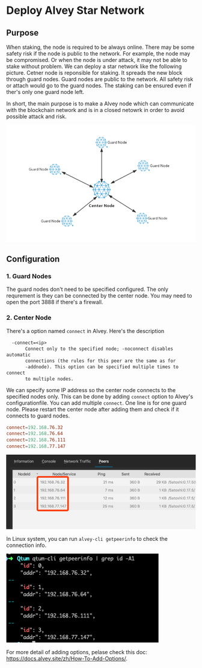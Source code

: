 # Deploy Alvey Star Network

## Purpose

When staking, the node is required to be always online. There may be some safety risk if the node is public to the network. For example, the node may be compromised. Or when the node is under attack, it may not be able to stake without problem. We can deploy a star network like the following picture. Cetner node is reponsible for staking. It spreads the new block through guard nodes. Guard nodes are public to the network. All safety risk or attach would go to the guard nodes. The staking can be ensured even if ther's only one guard node left.

In short, the main purpose is to make a Alvey node which can communicate with the blockchain network and is in a closed netowrk in order to avoid possible attack and risk.

![](1.png)


## Configuration

### 1. Guard Nodes

The guard nodes don't need to be specified configured. The only requrement is they can be connected by the center node. You may need to open the port 3888 if there's a firewall.

### 2. Center Node

There's a option named `connect` in Alvey. Here's the description

```
  -connect=<ip>
       Connect only to the specified node; -noconnect disables automatic
       connections (the rules for this peer are the same as for
       -addnode). This option can be specified multiple times to connect
       to multiple nodes.
```

We can specify some IP address so the center node connects to the specified nodes only. This can be done by adding `connect` option to Alvey's configurationfile. You can add multiple `connect`. One line is for one guard node. Please restart the center node after adding them and check if it connects to guard nodes.

```conf
connect=192.168.76.32
connect=192.168.76.64
connect=192.168.76.111
connect=192.168.77.147
```

![](2.png)

In Linux system, you can run `alvey-cli getpeerinfo` to check the connection info.

![](3.png)

For more detail of adding options, pelase check this doc: <https://docs.alvey.site/zh/How-To-Add-Options/>.